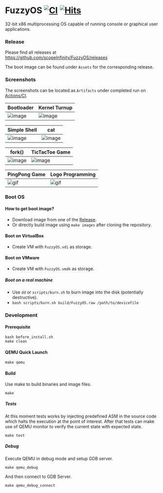# FuzzyOS [![CI](https://github.com/scopeInfinity/FuzzyOS/actions/workflows/ci.yaml/badge.svg)](https://github.com/scopeInfinity/FuzzyOS/actions/workflows/ci.yaml) [![Hits](https://hits.seeyoufarm.com/api/count/incr/badge.svg?url=https%3A%2F%2Fgithub.com%2FscopeInfinity%2FFuzzyOS&count_bg=%2379C83D&title_bg=%23555555&icon=&icon_color=%23E7E7E7&title=hits&edge_flat=false)](https://hits.seeyoufarm.com)
32-bit x86 multiprocessing OS capable of running console or graphical user applications.

### Release

Please find all releases at https://github.com/scopeInfinity/FuzzyOS/releases

The boot image can be found under `Assets` for the corresponding release.


### Screenshots

The screenshots can be located as `Artifacts` under completed run on [Actions/CI](https://github.com/scopeInfinity/FuzzyOS/actions/workflows/ci.yaml?query=branch%3Amaster+event%3Apush+is%3Asuccess).


 Bootloader  |  Kernel Turnup
-------------|----------------
 ![image](https://user-images.githubusercontent.com/9819066/119272271-12b67700-bbfd-11eb-8036-1466d39ebe8e.png) | ![image](https://user-images.githubusercontent.com/9819066/129453488-1950ca70-25cc-4801-842f-b25ea88ab25f.png)


 Simple Shell | cat
--------------| ------
![image](https://user-images.githubusercontent.com/9819066/132931063-21868d2e-4e55-4a25-843d-9a6a9d1830f6.png) |  ![image](https://user-images.githubusercontent.com/9819066/132112873-f47c8588-1e23-4c4e-9237-a9783c70defb.png)

fork()          | TicTacToe Game
----------------|---------------
![image](https://user-images.githubusercontent.com/9819066/132112808-72ba7691-5f18-4631-b95d-fa52a63d2f38.png) | ![image](https://user-images.githubusercontent.com/9819066/129463802-d9a0bc77-74eb-4438-b553-e1439ada95a1.png)

| PingPong Game |  Logo Programming |
| ------------- | ------------- |
| ![gif](https://user-images.githubusercontent.com/9819066/132988756-de1b7770-430d-40df-a7c9-593cd752b20a.gif) | ![gif](https://user-images.githubusercontent.com/9819066/134997094-c44f70cb-dca9-4260-89fb-2676fad38631.gif) |


### Boot OS

#### How to get boot image?
  - Download image from one of the [Release](#Release).
  - Or directly build image using `make images` after cloning the repository.

#### Boot on VirtualBox
  - Create VM with `FuzzyOS.vdi` as storage.

#### Boot on VMware
  - Create VM with `FuzzyOS.vmdk` as storage.

##### Boot on a real machine
  - Use `dd` or `scripts/burn.sh` to burn image into the disk (potentially destructive).
  - `bash scripts/burn.sh build/FuzzyOS.raw /path/to/devicefile`

### Development

#### Prerequisite

```
bash before_install.sh
make clean
```

#### QEMU Quick Launch

```
make qemu
```

#### Build

Use make to build binaries and image files.

```
make
```

##### Tests

At this moment tests works by injecting predefined ASM in the source code which halts
the execution at the point of interest. After that tests can make use of QEMU monitor
to verify the current state with expected state.

```
make test
```

##### Debug

Execute QEMU in debug mode and setup GDB server.

```
make qemu_debug
```

And then connect to GDB Server.

```
make qemu_debug_connect
```

